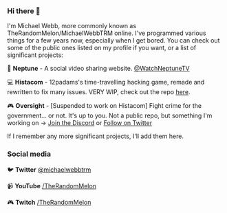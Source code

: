 ### Hi there 👋
I'm Michael Webb, more commonly known as TheRandomMelon/MichaelWebbTRM online. I've programmed various things for a few years now, especially when I get bored. You can check out some of the public ones listed on my profile if you want, or a list of significant projects:

🔵 **Neptune** - A social video sharing website. [@WatchNeptuneTV](https://twitter.com/WatchNeptuneTV)

💻 **Histacom** - 12padams's time-travelling hacking game, remade and rewritten to fix many issues. VERY WIP, check out the repo [here](https://github.com/TheRandomMelon/Histacom).

🎮 **Oversight** - [Suspended to work on Histacom] Fight crime for the government... or not. It's up to you. Not a public repo, but something I'm working on -> [Join the Discord](https://discord.gg/CeBBXWN) or [Follow on Twitter](https://twitter.com/Oversight_Game)

If I remember any more significant projects, I'll add them here.

### Social media
🐦 **Twitter** [@michaelwebbtrm](https://twitter.com/michaelwebbtrm)

📹 **YouTube** [/TheRandomMelon](https://youtube.com/TheRandomMelon)

🎮 **Twitch**  [/TheRandomMelon](https://twitch.tv/TheRandomMelon)

<!--
**TheRandomMelon/TheRandomMelon** is a ✨ _special_ ✨ repository because its `README.md` (this file) appears on your GitHub profile.

Here are some ideas to get you started:

- 🔭 I’m currently working on ...
- 🌱 I’m currently learning ...
- 👯 I’m looking to collaborate on ...
- 🤔 I’m looking for help with ...
- 💬 Ask me about ...
- 📫 How to reach me: ...
- 😄 Pronouns: ...
- ⚡ Fun fact: ...
-->
